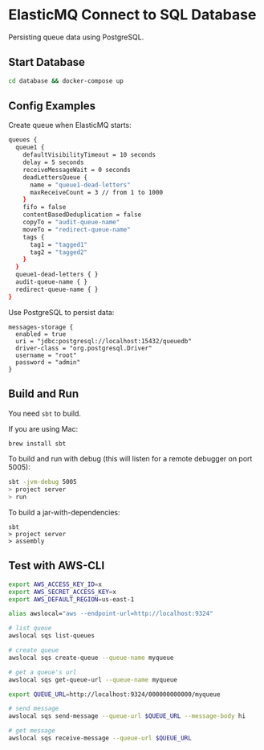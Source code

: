 # ElasticMQ Connect to SQL Database

Persisting queue data using PostgreSQL.

## Start Database
```sh
cd database && docker-compose up
```

## Config Examples

Create queue when ElasticMQ starts:
```sh
queues {
  queue1 {
    defaultVisibilityTimeout = 10 seconds
    delay = 5 seconds
    receiveMessageWait = 0 seconds
    deadLettersQueue {
      name = "queue1-dead-letters"
      maxReceiveCount = 3 // from 1 to 1000
    }
    fifo = false
    contentBasedDeduplication = false
    copyTo = "audit-queue-name"
    moveTo = "redirect-queue-name"
    tags {
      tag1 = "tagged1"
      tag2 = "tagged2"
    }
  }
  queue1-dead-letters { }
  audit-queue-name { }
  redirect-queue-name { }
}
```

Use PostgreSQL to persist data:
```
messages-storage {
  enabled = true
  uri = "jdbc:postgresql://localhost:15432/queuedb"
  driver-class = "org.postgresql.Driver"
  username = "root"
  password = "admin"
}
```

## Build and Run

You need `sbt` to build.

If you are using Mac:
```sh
brew install sbt
```

To build and run with debug (this will listen for a remote debugger on port 5005):
```sh
sbt -jvm-debug 5005
> project server
> run
```

To build a jar-with-dependencies:
```
sbt
> project server
> assembly
```

## Test with AWS-CLI
```sh
export AWS_ACCESS_KEY_ID=x
export AWS_SECRET_ACCESS_KEY=x
export AWS_DEFAULT_REGION=us-east-1

alias awslocal="aws --endpoint-url=http://localhost:9324"

# list queue
awslocal sqs list-queues

# create queue
awslocal sqs create-queue --queue-name myqueue

# get a queue's url
awslocal sqs get-queue-url --queue-name myqueue

export QUEUE_URL=http://localhost:9324/000000000000/myqueue

# send message
awslocal sqs send-message --queue-url $QUEUE_URL --message-body hi

# get message
awslocal sqs receive-message --queue-url $QUEUE_URL
```